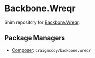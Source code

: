 Backbone.Wreqr
==============

Shim repository for [Backbone.Wreqr](http://github.com/marionettejs/backbone.wreqr).

Package Managers
----------------

* [Composer](http://packagist.org/packages/craigmccoy/backbone.wreqr): `craigmccoy/backbone.wreqr`
